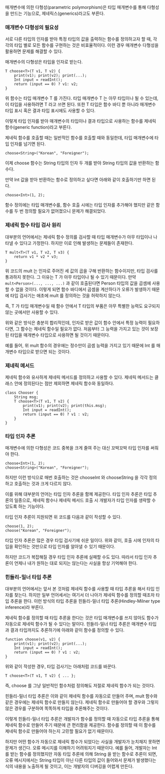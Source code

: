 
매개변수에 의한 다형성(parametric polymorphism)은 타입 매개변수를 통해 다형성을 만드는 기능으로, 제네릭스(generics)라고도 부른다.

### 매개변수 다형성의 필요성

서로 다른 타입의 인자를 받아 특정 타입의 값을 출력하는 함수를 정의하고자 할 때, 각각의 타입 별로 모든 함수를 구현하는 것은 비효율적이다.
이런 경우 매개변수 다형성을 활용하면 문제를 해결할 수 있다.

매개변수의 다형성은 타입을 인자로 받는다.

```
T choose<T>(T v1, T v2) {
	print(v1); print(v2); print(...);
	Int input = readInt();
	return (input == 0) ? v1: v2;
}
```

위 함수는 타입 매개변수 T 를 가진다.
타입 매개변수 T 는 아무 타입이나 될 수 있는데, 이 타입을 사용하려면 T 라고 쓰면 된다.
또한 T 타입은 함수 바디 뿐 아니라 매개변수 타입 표시 혹은 결과 타입 표시에도 사용할 수 있다.

이렇게 타입 인자를 받아 매개변수의 타입이나 결과 타입으로 사용하는 함수를 제네릭 함수(generic function)라고 부른다.

제네릭 함수를 호출할 때는 일반적인 함수를 호출할 때와 동일한데, 타입 매개변수에 타입 인자를 넘기면 된다.

```
choose<String>("Korean", "Foreigner");
```

이제 choose 함수는 String 타입의 인자 두 개를 받아 String 타입의 값을 반환하는 함수다.

만약 Int 값을 받아 반환하는 함수로 정의하고 싶다면 아래와 같이 호출하기만 하면 된다.

```
choose<Int>(1, 2);
```

함수 정의에는 타입 매개변수를, 함수 호출 시에는 타입 인자를 추가해야 했지만 같은 함수를 두 번 정의할 필요가 없어졌으니 문제가 해결되었다.

### 제네릭 함수 타입 검사 원리

대부분의 언어에서는 제네릭 함수 정의를 검사할 때 타입 매개변수가 아무 타입이나 나타낼 수 있다고 가정한다. 하지만 이로 인해 발생하는 문제들이 존재한다.

```
T mult<T>(T v1, T v2, T v3) {
	return v1 * v2 * v3;
}
```

위 코드의 mult 는 인자로 주어진 세 값의 곱을 구해 반환하는 함수이지만, 타입 검사를 통과하지 못한다.
그 이유는 T 가 아무 타입이나 될 수 있기 때문이다.
만약 `mult<Person>(..., ..., ...)` 과 같이 호출된다면 Person 타입의 값을 곱셈에 사용할 수 없을 것이다.
이렇게 되면 함수 바디에서 곱셈을 계산하다가 오류가 발생하기 때문에 타입 검사기는 애초에 mult 를 정의하는 것을 허락하지 않는다.

즉, T 가 타입 매개변수일 때 함수 안에서 T 타입의 부품은 아무 특별한 능력도 요구되지 않는 곳에서만 사용할 수 있다.

위와 같은 방식은 충분히 합리적인데, 인자로 받은 값이 함수 안에서 특정 능력이 필요하다면, 그 함수는 제네릭 함수일 필요가 없다. 처음부터 그 능력을 가지고 있는 것이 보장된 타입을 매개변수 타입으로 사용하면 될 것이기 때문이다.

예를 들어, 위 mult 함수의 경우에는 정수만이 곱셈 능력을 가지고 있기 때문에 Int 를 매개변수 타입으로 받으면 되는 것이다.

### 제네릭 메서드

제네릭 함수와 유사하게 제네릭 메서드를 정의하고 사용할 수 있다.
제네릭 메서드는 클래스 안에 정의된다는 점만 제외하면 제네릭 함수와 동일하다.

```
class Chooser {
	String msg;
	T choose<T>(T v1, T v2) {
		print(v1); print(v2); print(this.msg);
		Int input = readInt();
		return (input == 0) ? v1 : v2;
	}
}
```

### 타입 인자 추론

매개변수에 의한 다형성은 코드 중복을 크게 줄여 주는 대신 꼬박꼬박 타입 인자를 써줘야 한다.

```
choose<Int>(1, 2);
choose<String>("Korean", "Foreigner");
```

하지만 이런 방식으로 매번 호출하는 것은 chooseInt 와 chooseString 을 각각 정의하고 호출하는 것과 크게 다르지 않다.

이를 위해 대부분의 언어는 타입 인자 추론을 함께 제공한다.
타입 인자 추론은 타입 추론의 일종으로, 제네릭 함수나 제네릭 메서드 호출 시 개발자가 타입 인자를 생략할 수 있도록 하는 기능이다.

타입 인자 추론이 지원되면 위 코드를 다음과 같이 작성할 수 있다.

```
choose(1, 2);
choose("Korean", "Foreigner");
```

타입 인자 추론은 많은 경우 타입 검사기에 쉬운 일이다.
위와 같이, 호출 시에 인자의 타입을 확인하는 것만으로 타입 인자를 알아낼 수 있기 때문이다.

하지만 코드가 복잡해질 경우 타입 인자 추론에 실패할 수도 있다.
따라서 타입 인자 추론이 언제나 내가 원하는 대로 되지는 않는다는 사실을 항상 기억해야 한다. 

### 힌들리-밀너 타입 추론

대부분의 언어에서는 앞서 본 것처럼 제네릭 함수를 사용할 때 타입 추론을 해서 타입 인자를 찾는다.
하지만 일부 언어세서는 여기서 더 나아가 제네릭 함수를 정의할 때조차 타입 추론을 한다.
이런 방식의 타입 추론을 힌들리-밀너 타입 추론(Hindley-Milner type inference)라 부른다.

제네릭 함수를 정의할 때 타입 추론을 한다는 것은 타입 매개변수를 쓰지 않아도 함수가 자동으로 제네릭 함수가 될 수 있다는 말이다.
힌들리-밀너 타입 추론은 매개변수 타입과 결과 타입까지도 추론하기에 아래와 같이 함수를 정의할 수 있다.

```
function choose(v1, v2) {
	print(v1); print(v2); print(...);
	Int input = readInt();
	return (input == 0) ? v1 : v2;
}
```

위와 같이 작성한 경우, 타입 검사기는 아래처럼 코드를 바꾼다.

```
T choose<T>(T v1, T v2) { ... };
```

즉, choose 를 그냥 일반적인 함수처럼 정의해도 저절로 제네릭 함수가 되는 것이다.

힌들리-밀너 타입 추론은 이와 같이 제네릭 함수를 자동으로 만들어 주며, mult 함수와 같은 경우에는 제네릭 함수로 만들지 않는다.
제네릭 함수로 만들어야 할 경우와 그렇지 않은 경우를 구분하여 똑똑하게 타입을 추론해주는 것이다.

이렇게 힌들리-밀너 타입 추론은 개발자가 함수를 정의할 때 자동으로 타입 추론을 통해 제네릭 함수로 만들어 주기 때문에 큰 편리함을 제공한다. 함수를 정의할 때 이 함수를 제네릭 함수로 만들어야 하는지 고민할 필요가 없기 때문이다.

하지만 어떤 함수가 자동으로 제네릭 함수가 되었다는 사실을 개발자가 눈치채지 못하면 문제가 생긴다.
오류 메시지를 이해하기 어려워지기 때문이다.
예를 들어, 개발자는 Int 를 받는 함수를 정의했지만 자동 타입 추론에 의해 String 을 받는 함수로 추론이 되면, 오류 메시지에서는 String 타입이 아닌 다른 타입의 값이 들어와서 문제가 발생했다는 식의 내용을 노출하게 될 것이고, 이는 개발자의 디버깅을 어렵게 만든다.